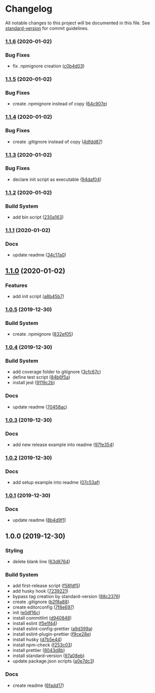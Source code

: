 # Changelog

All notable changes to this project will be documented in this file. See [standard-version](https://github.com/conventional-changelog/standard-version) for commit guidelines.

### [1.1.6](https://github.com/camillinif/nodejs-project-boilerplate/compare/v1.1.5...v1.1.6) (2020-01-02)


### Bug Fixes

* fix .npmignore creation ([c0b4d03](https://github.com/camillinif/nodejs-project-boilerplate/commit/c0b4d0398d878c54f5ab22e884e204938c221df8))

### [1.1.5](https://github.com/camillinif/nodejs-project-boilerplate/compare/v1.1.4...v1.1.5) (2020-01-02)


### Bug Fixes

* create .npmignore instead of copy ([64c907e](https://github.com/camillinif/nodejs-project-boilerplate/commit/64c907e551bcbf9890c2796cb3b52d8e68e0acdb))

### [1.1.4](https://github.com/camillinif/nodejs-project-boilerplate/compare/v1.1.3...v1.1.4) (2020-01-02)


### Bug Fixes

* create .gitignore instead of copy ([4dfdd87](https://github.com/camillinif/nodejs-project-boilerplate/commit/4dfdd8792ad40186d082ac1e43b8e42050219f24))

### [1.1.3](https://github.com/camillinif/nodejs-project-boilerplate/compare/v1.1.2...v1.1.3) (2020-01-02)


### Bug Fixes

* declare init script as executable ([94daf04](https://github.com/camillinif/nodejs-project-boilerplate/commit/94daf04dfd15397208fd3d9ed852f63e4b8b99f3))

### [1.1.2](https://github.com/camillinif/nodejs-project-boilerplate/compare/v1.1.1...v1.1.2) (2020-01-02)


### Build System

* add bin script ([230a163](https://github.com/camillinif/nodejs-project-boilerplate/commit/230a163126412112b6711af2547167245ac08480))

### [1.1.1](https://github.com/camillinif/nodejs-project-boilerplate/compare/v1.1.0...v1.1.1) (2020-01-02)


### Docs

* update readme ([34c17a0](https://github.com/camillinif/nodejs-project-boilerplate/commit/34c17a0aeaf9ae5d2ddc7ff836cef95ec2610391))

## [1.1.0](https://github.com/camillinif/nodejs-project-boilerplate/compare/v1.0.5...v1.1.0) (2020-01-02)


### Features

* add init script ([a8b45b7](https://github.com/camillinif/nodejs-project-boilerplate/commit/a8b45b73bf4002a451fdb1d717a6bbb8a097562f))

### [1.0.5](https://github.com/camillinif/nodejs-project-boilerplate/compare/v1.0.4...v1.0.5) (2019-12-30)


### Build System

* create .npmignore ([832ef05](https://github.com/camillinif/nodejs-project-boilerplate/commit/832ef0525506f3e31b2e5271f31710cdf5969d12))

### [1.0.4](https://github.com/camillinif/nodejs-project-boilerplate/compare/v1.0.3...v1.0.4) (2019-12-30)


### Build System

* add coverage folder to gitignore ([3cfc67c](https://github.com/camillinif/nodejs-project-boilerplate/commit/3cfc67c3da0f4eba431a15cff831baa327ec1261))
* define test script ([84b6f5a](https://github.com/camillinif/nodejs-project-boilerplate/commit/84b6f5a7fde00594412cd5745bc41f685704d3f8))
* install jest ([9119c2b](https://github.com/camillinif/nodejs-project-boilerplate/commit/9119c2bc9d33566fb39dfda5a79fe3071bc8d86a))


### Docs

* update readme ([70458ac](https://github.com/camillinif/nodejs-project-boilerplate/commit/70458ac8a46dc3cdfcda5034b774461629d21412))

### [1.0.3](https://github.com/camillinif/nodejs-project-boilerplate/compare/v1.0.2...v1.0.3) (2019-12-30)


### Docs

* add new release example into readme ([97fe354](https://github.com/camillinif/nodejs-project-boilerplate/commit/97fe354bac1f4f021b2a49ee069455da5458d0e4))

### [1.0.2](https://github.com/camillinif/nodejs-project-boilerplate/compare/v1.0.1...v1.0.2) (2019-12-30)


### Docs

* add setup example into readme ([07c53af](https://github.com/camillinif/nodejs-project-boilerplate/commit/07c53af017bee7e086939e99c8d7b6d26c33df81))

### [1.0.1](https://github.com/camillinif/nodejs-project-boilerplate/compare/v1.0.0...v1.0.1) (2019-12-30)


### Docs

* update readme ([8b4d9f1](https://github.com/camillinif/nodejs-project-boilerplate/commit/8b4d9f19da1eea0478d816ff6ef4fd9587ee8f1a))

## 1.0.0 (2019-12-30)


### Styling

* delete blank line ([63d8764](https://github.com/camillinif/nodejs-project-boilerplate/commit/63d87641199d284fdb1abd7e1026b570434d0a89))


### Build System

* add first-release script ([f58fdf5](https://github.com/camillinif/nodejs-project-boilerplate/commit/f58fdf5867f1e801455743f7719125c64e306d93))
* add husky hook ([7239221](https://github.com/camillinif/nodejs-project-boilerplate/commit/7239221f09bf5376a9f2ce807c846e1d45ccc8d1))
* bypass tag creation by standard-version ([88c2376](https://github.com/camillinif/nodejs-project-boilerplate/commit/88c23764ca54bfec400405f81cb3dffac66e29aa))
* create .gitignore ([b2f8a88](https://github.com/camillinif/nodejs-project-boilerplate/commit/b2f8a883c33c86635b49c9550e245abe95719e90))
* create editorconfig ([7f8e697](https://github.com/camillinif/nodejs-project-boilerplate/commit/7f8e697a789ccde229f2969da3014ae95b4eb8b0))
* init ([e0df16c](https://github.com/camillinif/nodejs-project-boilerplate/commit/e0df16c08e6e5d9964885ab8b12f43692b19bcf5))
* install commitlint ([d940848](https://github.com/camillinif/nodejs-project-boilerplate/commit/d9408485bb34c1bf6644cc0b8796b34d7b3b4ab2))
* install eslint ([f5e1f44](https://github.com/camillinif/nodejs-project-boilerplate/commit/f5e1f44c405f37dd3d8d44ebcb6ce53264aed4e3))
* install eslint-config-prettier ([a9d399a](https://github.com/camillinif/nodejs-project-boilerplate/commit/a9d399a83f68b0f8902f2a1140f7668259b7726f))
* install eslint-plugin-prettier ([f9ce28e](https://github.com/camillinif/nodejs-project-boilerplate/commit/f9ce28eb5fe476ca6b382dc0978fdaef19928aa6))
* install husky ([d7b5e44](https://github.com/camillinif/nodejs-project-boilerplate/commit/d7b5e44019a2b526cc45203782f920898236f4c5))
* install npm-check ([f253c03](https://github.com/camillinif/nodejs-project-boilerplate/commit/f253c038edc49dccf8c36230a280d6a76a06c480))
* install prettier ([8043d8b](https://github.com/camillinif/nodejs-project-boilerplate/commit/8043d8b3eb0c014d754b91c92947db680960711b))
* install standard-version ([97a08eb](https://github.com/camillinif/nodejs-project-boilerplate/commit/97a08ebd3c6336e0f61b9bd412b2aad87e91a52e))
* update package.json scripts ([a0e7dc3](https://github.com/camillinif/nodejs-project-boilerplate/commit/a0e7dc3462ae9e059ab989b87bcf769873ab137d))


### Docs

* create readme ([6fadd17](https://github.com/camillinif/nodejs-project-boilerplate/commit/6fadd17a56ecf5147dd695af1673df33e8c86363))
